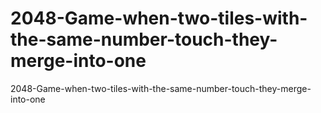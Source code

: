 # 2048-Game-when-two-tiles-with-the-same-number-touch-they-merge-into-one
2048-Game-when-two-tiles-with-the-same-number-touch-they-merge-into-one
